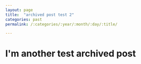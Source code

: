 ```yaml
---
layout: page
title:  "archived post test 2"
categories: past
permalink: /:categories/:year/:month/:day/:title/

---
```


#  I'm another test archived post
